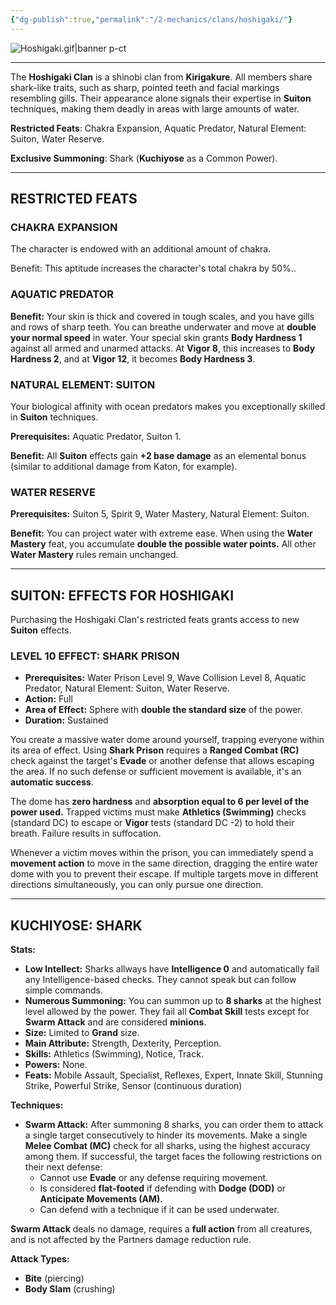 ```yaml
---
{"dg-publish":true,"permalink":"/2-mechanics/clans/hoshigaki/"}
---
```


![Hoshigaki.gif|banner p-ct](/img/user/z_Assets/Misc/Clans/Hoshigaki.gif)

---
The **Hoshigaki Clan** is a shinobi clan from **Kirigakure**. All members share shark-like traits, such as sharp, pointed teeth and facial markings resembling gills. Their appearance alone signals their expertise in **Suiton** techniques, making them deadly in areas with large amounts of water.

**Restricted Feats**: Chakra Expansion, Aquatic Predator, Natural Element: Suiton, Water Reserve.

**Exclusive Summoning**: Shark (**Kuchiyose** as a Common Power).

---
## RESTRICTED FEATS

### CHAKRA EXPANSION
The character is endowed with an additional amount of chakra.

Benefit: This aptitude increases the character's total chakra by 50%..

### AQUATIC PREDATOR
**Benefit:** Your skin is thick and covered in tough scales, and you have gills and rows of sharp teeth. You can breathe underwater and move at **double your normal speed** in water. Your special skin grants **Body Hardness 1** against all armed and unarmed attacks. At **Vigor 8**, this increases to **Body Hardness 2**, and at **Vigor  12**, it becomes **Body Hardness 3**.

### NATURAL ELEMENT: SUITON
Your biological affinity with ocean predators makes you exceptionally skilled in **Suiton** techniques.

**Prerequisites:** Aquatic Predator, Suiton 1.

**Benefit:** All **Suiton** effects gain **+2 base damage** as an elemental bonus (similar to additional damage from Katon, for example).

### WATER RESERVE
**Prerequisites:** Suiton 5, Spirit 9, Water Mastery, Natural Element: Suiton.

**Benefit:** You can project water with extreme ease. When using the **Water Mastery** feat, you accumulate **double the possible water points.** All other **Water Mastery** rules remain unchanged.

---
## SUITON: EFFECTS FOR HOSHIGAKI
Purchasing the Hoshigaki Clan's restricted feats grants access to new **Suiton** effects.

### LEVEL 10 EFFECT: SHARK PRISON
- **Prerequisites:** Water Prison Level 9, Wave Collision Level 8, Aquatic Predator, Natural Element: Suiton, Water Reserve.
- **Action:** Full
- **Area of Effect:** Sphere with **double the standard size** of the power.
- **Duration:** Sustained

You create a massive water dome around yourself, trapping everyone within its area of effect. Using **Shark Prison** requires a **Ranged Combat (RC)** check against the target's **Evade** or another defense that allows escaping the area. If no such defense or sufficient movement is available, it's an **automatic success**.

The dome has **zero hardness** and **absorption equal to 6 per level of the power used.** Trapped victims must make **Athletics (Swimming)** checks (standard DC) to escape or **Vigor** tests (standard DC -2) to hold their breath. Failure results in suffocation.

Whenever a victim moves within the prison, you can immediately spend a **movement action** to move in the same direction, dragging the entire water dome with you to prevent their escape. If multiple targets move in different directions simultaneously, you can only pursue one direction.

---

## KUCHIYOSE: SHARK

**Stats:**
- **Low Intellect:** Sharks allways have **Intelligence 0** and automatically fail any Intelligence-based checks. They cannot speak but can follow simple commands.
-  **Numerous Summoning:** You can summon up to **8 sharks** at the highest level allowed by the power. They fail all **Combat Skill** tests except for **Swarm Attack** and are considered **minions**.
- **Size:** Limited to **Grand** size.
- **Main Attribute:** Strength, Dexterity, Perception.
- **Skills:** Athletics (Swimming), Notice, Track.
- **Powers:** None.
- **Feats:** Mobile Assault, Specialist, Reflexes, Expert, Innate Skill, Stunning Strike, Powerful Strike, Sensor (continuous duration)

**Techniques:**
- **Swarm Attack:** After summoning 8 sharks, you can order them to attack a single target consecutively to hinder its movements. Make a single **Melee Combat (MC)** check for all sharks, using the highest accuracy among them. If successful, the target faces the following restrictions on their next defense:
	- Cannot use **Evade** or any defense requiring movement.
	- Is considered **flat-footed** if defending with **Dodge (DOD)** or **Anticipate Movements (AM).**
	- Can defend with a technique if it can be used underwater.

**Swarm Attack** deals no damage, requires a **full action** from all creatures, and is not affected by the Partners damage reduction rule.

**Attack Types:**
- **Bite** (piercing)
- **Body Slam** (crushing)